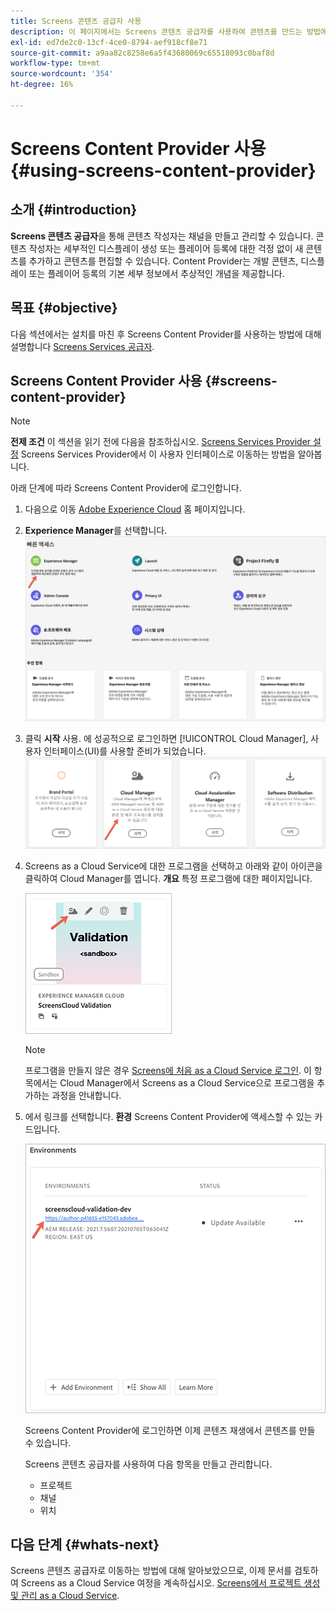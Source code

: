 ```yaml
---
title: Screens 콘텐츠 공급자 사용
description: 이 페이지에서는 Screens 콘텐츠 공급자를 사용하여 콘텐츠를 만드는 방법에 대해 설명합니다.
exl-id: ed7de2c0-13cf-4ce0-8794-aef918cf8e71
source-git-commit: a9aa82c8258e6a5f43680069c65518093c0baf8d
workflow-type: tm+mt
source-wordcount: '354'
ht-degree: 16%

---
```


# Screens Content Provider 사용 {#using-screens-content-provider}

## 소개 {#introduction}

**Screens 콘텐츠 공급자**&#x200B;을 통해 콘텐츠 작성자는 채널을 만들고 관리할 수 있습니다. 콘텐츠 작성자는 세부적인 디스플레이 생성 또는 플레이어 등록에 대한 걱정 없이 새 콘텐츠를 추가하고 콘텐츠를 편집할 수 있습니다. Content Provider는 개발 콘텐츠, 디스플레이 또는 플레이어 등록의 기본 세부 정보에서 추상적인 개념을 제공합니다.

## 목표 {#objective}

다음 섹션에서는 설치를 마친 후 Screens Content Provider를 사용하는 방법에 대해 설명합니다 [Screens Services 공급자](https://experienceleague.adobe.com/docs/experience-manager-cloud-service/content/screens-as-cloud-service/configure-screens-cloud/navigating-to-screens-services-provider.html?lang=en).

## Screens Content Provider 사용 {#screens-content-provider}

>[!NOTE]
>**전제 조건**
>이 섹션을 읽기 전에 다음을 참조하십시오. [Screens Services Provider 설정](https://experienceleague.adobe.com/docs/experience-manager-cloud-service/content/screens-as-cloud-service/configure-screens-cloud/navigating-to-screens-services-provider.html?lang=en) Screens Services Provider에서 이 사용자 인터페이스로 이동하는 방법을 알아봅니다.

아래 단계에 따라 Screens Content Provider에 로그인합니다.

1. 다음으로 이동 [Adobe Experience Cloud](https://experience.adobe.com) 홈 페이지입니다.

1. **Experience Manager**를 선택합니다.
   ![](/help/implementing/cloud-manager/getting-access-to-aem-in-cloud/assets/landing-page1.png)

1. 클릭 **시작** 사용. 에 성공적으로 로그인하면 [!UICONTROL Cloud Manager], 사용자 인터페이스(UI)를 사용할 준비가 되었습니다.
   ![](/help/implementing/cloud-manager/getting-access-to-aem-in-cloud/assets/landing-page2.png)

1. Screens as a Cloud Service에 대한 프로그램을 선택하고 아래와 같이 아이콘을 클릭하여 Cloud Manager를 엽니다. **개요** 특정 프로그램에 대한 페이지입니다.

   ![](/help/screens-cloud/assets/configure/screens-cp-1.png)

   >[!NOTE]
   >프로그램을 만들지 않은 경우 [Screens에 처음 as a Cloud Service 로그인](https://experienceleague.adobe.com/docs/experience-manager-cloud-service/content/screens-as-cloud-service/onboarding-screens-cloud/first-time-login-screens-cloud.html?lang=en). 이 항목에서는 Cloud Manager에서 Screens as a Cloud Service으로 프로그램을 추가하는 과정을 안내합니다.

1. 에서 링크를 선택합니다. **환경** Screens Content Provider에 액세스할 수 있는 카드입니다.

   ![](/help/screens-cloud/assets/configure/screens-cp-2.png)

   Screens Content Provider에 로그인하면 이제 콘텐츠 재생에서 콘텐츠를 만들 수 있습니다.

   Screens 콘텐츠 공급자를 사용하여 다음 항목을 만들고 관리합니다.

   * 프로젝트
   * 채널
   * 위치

## 다음 단계 {#whats-next}

Screens 콘텐츠 공급자로 이동하는 방법에 대해 알아보았으므로, 이제 문서를 검토하여 Screens as a Cloud Service 여정을 계속하십시오. [Screens에서 프로젝트 생성 및 관리 as a Cloud Service](https://experienceleague.adobe.com/docs/experience-manager-cloud-service/content/screens-as-cloud-service/create-content/creating-projects-screens-cloud.html?lang=en).
